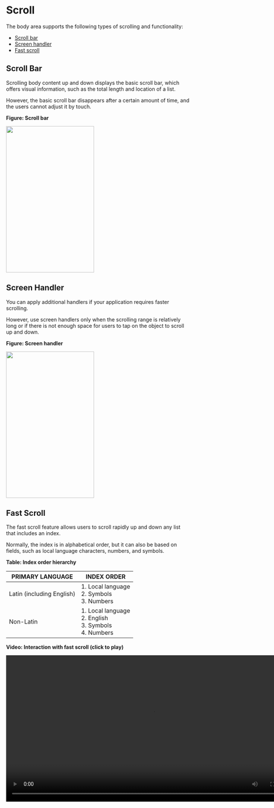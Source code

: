 # Scroll

The body area supports the following types of scrolling and functionality:

-   [Scroll bar](#scroll_bar)
-   [Screen handler](#screen_handler)
-   [Fast scroll](#fast_scroll)

<a name="scroll_bar"></a>
## Scroll Bar

Scrolling body content up and down displays the basic scroll bar, which offers visual information, such as the total length and location of a list.

However, the basic scroll bar disappears after a certain amount of time, and the users cannot adjust it by touch.

**Figure: Scroll bar**

<img alt="" height="400" src="media/tizen-lite-ux-design-guide_designlibrary_v1.1_140922_core_11.png" width="240" />

<a name="screen_handler"></a>
## Screen Handler
You can apply additional handlers if your application requires faster scrolling.

However, use screen handlers only when the scrolling range is relatively long or if there is not enough space for users to tap on the object to scroll up and down.

**Figure: Screen handler**

<img alt="" height="400" src="media/tizen-lite-ux-design-guide_designlibrary_v1.1_140922_core_12.png" width="240" />

<a name="fast_scroll"></a>
## Fast Scroll

The fast scroll feature allows users to scroll rapidly up and down any list that includes an index.

Normally, the index is in alphabetical order, but it can also be based on fields, such as local language characters, numbers, and symbols.

**Table: Index order hierarchy**

| PRIMARY LANGUAGE                 | INDEX ORDER                      |
|----------------------------------|----------------------------------|
| Latin (including English) | 1.  Local language <br>  2.  Symbols<br>  3.  Numbers    |
| Non-Latin                 | 1.  Local language <br> 2.  English<br> 3. Symbols <br> 4.  Numbers |

**Video: Interaction with fast scroll (click to play)**

<video controls height="400">
  <source src="media/designlibrary_01.mp4" type=video/mp4>
</video>
